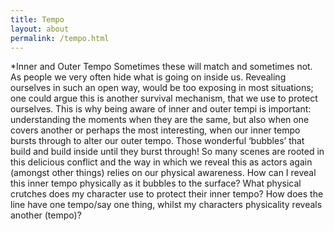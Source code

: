 ```yaml
---
title: Tempo
layout: about
permalink: /tempo.html
---
```

*Inner and Outer Tempo
Sometimes these will match and sometimes not. As people we very often hide what is going on inside us. Revealing ourselves in such an open way, would be too exposing in most situations; one could argue this is another survival mechanism, that we use to protect ourselves. This is why being aware of inner and outer tempi is important: understanding the moments when they are the same, but also when one covers another or perhaps the most interesting, when our inner tempo bursts through to alter our outer tempo. Those wonderful ‘bubbles’ that build and build inside until they burst through! So many scenes are rooted in this delicious conflict and the way in which we reveal this as actors again (amongst other things) relies on our physical awareness. How can I reveal this inner tempo physically as it bubbles to the surface? What physical crutches does my character use to protect their inner tempo? How does the line have one tempo/say one thing, whilst my characters physicality reveals another (tempo)?
